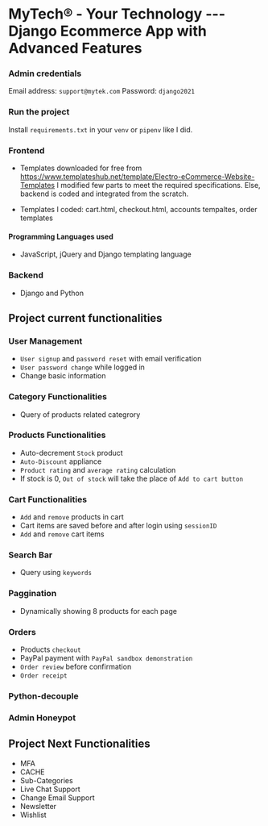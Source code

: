 # MyTech® - Your Technology --- Django Ecommerce App with Advanced Features

### Admin credentials

Email address: `support@mytek.com` 
Password: `django2021`

### Run the project

Install `requirements.txt` in your `venv` or `pipenv` like I did. 

### Frontend

- Templates downloaded for free from https://www.templateshub.net/template/Electro-eCommerce-Website-Templates 
  I modified few parts to meet the required specifications. Else, backend is coded and integrated from the scratch.
  
- Templates I coded: cart.html, checkout.html, accounts tempaltes, order templates

#### Programming Languages used

- JavaScript, jQuery and Django templating language

### Backend 

- Django and Python


## Project current functionalities

### User Management

- `User signup` and `password reset` with email verification
- `User password change` while logged in
- Change basic information

### Category Functionalities

- Query of products related categrory

### Products Functionalities

- Auto-decrement `Stock` product
- `Auto-Discount` appliance
- `Product rating` and `average rating` calculation
- If stock is 0, `Out of stock` will take the place of `Add to cart button`

### Cart Functionalities

- `Add` and `remove` products in cart
- Cart items are saved before and after login using `sessionID`
- `Add` and `remove` cart items

### Search Bar

- Query using `keywords`

### Paggination

- Dynamically showing 8 products for each page

### Orders

- Products `checkout`
- PayPal payment with `PayPal sandbox demonstration`
- `Order review` before confirmation
- `Order receipt`

### Python-decouple

### Admin Honeypot


## Project Next Functionalities

- MFA
- CACHE
- Sub-Categories
- Live Chat Support
- Change Email Support
- Newsletter
- Wishlist










